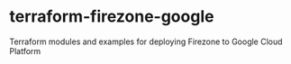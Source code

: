 # terraform-firezone-google
Terraform modules and examples for deploying Firezone to Google Cloud Platform
